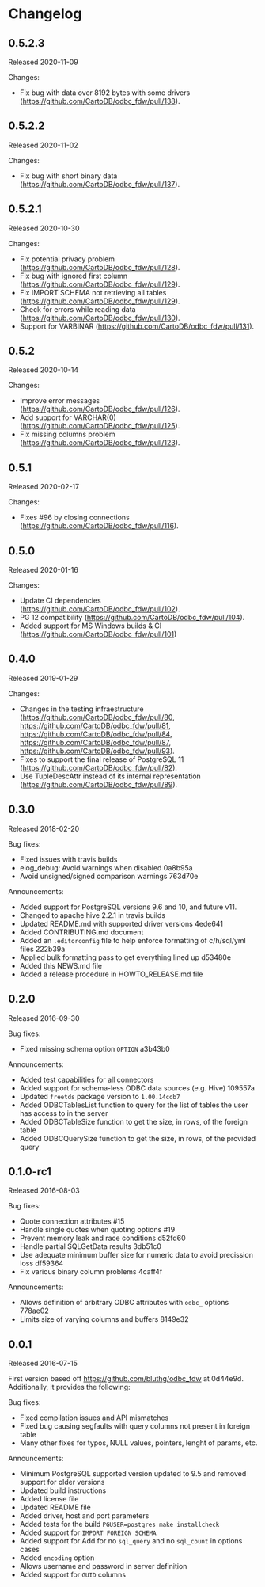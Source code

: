 # Changelog

## 0.5.2.3
Released 2020-11-09

Changes:
- Fix bug with data over 8192 bytes with some drivers (https://github.com/CartoDB/odbc_fdw/pull/138).

## 0.5.2.2
Released 2020-11-02

Changes:
- Fix bug with short binary data (https://github.com/CartoDB/odbc_fdw/pull/137).

## 0.5.2.1
Released 2020-10-30

Changes:
- Fix potential privacy problem (https://github.com/CartoDB/odbc_fdw/pull/128).
- Fix bug with ignored first column (https://github.com/CartoDB/odbc_fdw/pull/129).
- Fix IMPORT SCHEMA not retrieving all tables (https://github.com/CartoDB/odbc_fdw/pull/129).
- Check for errors while reading data (https://github.com/CartoDB/odbc_fdw/pull/130).
- Support for VARBINAR (https://github.com/CartoDB/odbc_fdw/pull/131).

## 0.5.2
Released 2020-10-14

Changes:
- Improve error messages (https://github.com/CartoDB/odbc_fdw/pull/126).
- Add support for VARCHAR(0) (https://github.com/CartoDB/odbc_fdw/pull/125).
- Fix missing columns problem (https://github.com/CartoDB/odbc_fdw/pull/123).

## 0.5.1
Released 2020-02-17

Changes:
- Fixes #96 by closing connections (https://github.com/CartoDB/odbc_fdw/pull/116).

## 0.5.0
Released 2020-01-16

Changes:
- Update CI dependencies (https://github.com/CartoDB/odbc_fdw/pull/102).
- PG 12 compatibility (https://github.com/CartoDB/odbc_fdw/pull/104).
- Added support for MS Windows builds & CI (https://github.com/CartoDB/odbc_fdw/pull/101)

## 0.4.0
Released 2019-01-29

Changes:
- Changes in the testing infraestructure (https://github.com/CartoDB/odbc_fdw/pull/80, https://github.com/CartoDB/odbc_fdw/pull/81, https://github.com/CartoDB/odbc_fdw/pull/84, https://github.com/CartoDB/odbc_fdw/pull/87, https://github.com/CartoDB/odbc_fdw/pull/93).
- Fixes to support the final release of PostgreSQL 11 (https://github.com/CartoDB/odbc_fdw/pull/82).
- Use TupleDescAttr instead of its internal representation (https://github.com/CartoDB/odbc_fdw/pull/89).

## 0.3.0
Released 2018-02-20

Bug fixes:
- Fixed issues with travis builds
- elog_debug: Avoid warnings when disabled 0a8b95a
- Avoid unsigned/signed comparison warnings 763d70e

Announcements:
- Added support for PostgreSQL versions 9.6 and 10, and future v11.
- Changed to apache hive 2.2.1 in travis builds
- Updated README.md with supported driver versions 4ede641
- Added CONTRIBUTING.md document
- Added an `.editorconfig` file to help enforce formatting of c/h/sql/yml files 222b39a
- Applied bulk formatting pass to get everything lined up d53480e
- Added this NEWS.md file
- Added a release procedure in HOWTO_RELEASE.md file


## 0.2.0
Released 2016-09-30

Bug fixes:
- Fixed missing schema option `OPTION` a3b43b0

Announcements:
- Added test capabilities for all connectors
- Added support for schema-less ODBC data sources (e.g. Hive) 109557a
- Updated `freetds` package version to `1.00.14cdb7`
- Added ODBCTablesList function to query for the list of tables the user has access to in the server
- Added ODBCTableSize function to get the size, in rows, of the foreign table
- Added ODBCQuerySize function to get the size, in rows, of the provided query


## 0.1.0-rc1
Released 2016-08-03

Bug fixes:
- Quote connection attributes #15
- Handle single quotes when quoting options #19
- Prevent memory leak and race conditions d52fd60
- Handle partial SQLGetData results 3db51c0
- Use adequate minimum buffer size for numeric data to avoid precission loss df59364
- Fix various binary column problems 4caff4f

Announcements:
- Allows definition of arbitrary ODBC attributes with `odbc_` options 778ae02
- Limits size of varying columns and buffers 8149e32


## 0.0.1
Released 2016-07-15

First version based off https://github.com/bluthg/odbc_fdw at 0d44e9d. Additionally, it provides the following:

Bug fixes:
- Fixed compilation issues and API mismatches
- Fixed bug causing segfaults with query columns not present in foreign table
- Many other fixes for typos, NULL values, pointers, lenght of params, etc.

Announcements:
- Minimum PostgreSQL supported version updated to 9.5 and removed support for older versions
- Updated build instructions
- Added license file
- Updated README file
- Added driver, host and port parameters
- Added tests for the build `PGUSER=postgres make installcheck`
- Added support for `IMPORT FOREIGN SCHEMA`
- Added support for Add for no `sql_query` and no `sql_count` in options cases
- Added `encoding` option
- Allows username and password in server definition
- Added support for `GUID` columns
